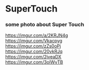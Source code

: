 # SuperTouch
### some photo about Super Touch

https://imgur.com/a/2KRJN4g
</br>
https://imgur.com/Vkacpyg
</br>
https://imgur.com/zZs0oPj
</br>
https://imgur.com/20vkRJq
</br>
https://imgur.com/2jveaDX
</br>
https://imgur.com/3oIWvTB
</br>
